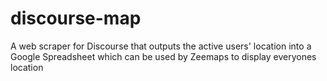 # discourse-map
A web scraper for Discourse that outputs the active users' location into a Google Spreadsheet which can be used by Zeemaps to display everyones location
